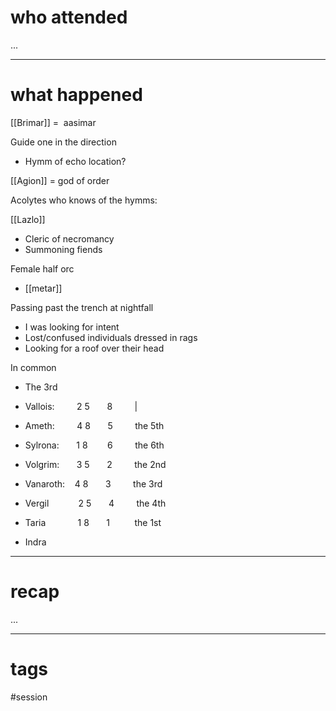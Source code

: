 # who attended

...

---
# what happened

[[Brimar]] =  aasimar

Guide one in the direction

- Hymm of echo location?

[[Agion]] = god of order

Acolytes who knows of the hymms:

[[Lazlo]]
- Cleric of necromancy
- Summoning fiends

Female half orc
- [[metar]]

Passing past the trench at nightfall

- I was looking for intent
- Lost/confused individuals dressed in rags
- Looking for a roof over their head

In common

- The 3rd

- Vallois:         2 5       8         |
- Ameth:         4 8       5         the 5th
- Sylrona:       1 8        6         the 6th
- Volgrim:       3 5       2         the 2nd
- Vanaroth:    4 8       3         the 3rd
- Vergil            2 5       4         the 4th
- Taria             1 8       1          the 1st
- Indra

---
# recap

...

---
# tags

#session